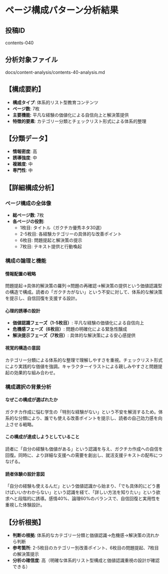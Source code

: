 # ページ構成パターン分析結果

## 投稿ID
contents-040

## 分析対象ファイル
docs/content-analysis/contents-40-analysis.md

## 【構成要約】
- **構成タイプ**: 体系的リスト型教育コンテンツ
- **ページ数**: 7枚
- **主要機能**: 平凡な経験の価値化による自信向上と解決策提供
- **特徴的要素**: カテゴリー分類とチェックリスト形式による体系的整理

## 【分類データ】
- **情報密度**: 高
- **誘導強度**: 中
- **複雑度**: 中
- **専門性**: 中

## 【詳細構成分析】

### ページ構成の全体像
- **総ページ数**: 7枚
- **各ページの役割**:
  - 1枚目: タイトル（ガクチカ優秀ネタ30選）
  - 2-5枚目: 各経験カテゴリーの具体的な改善ポイント
  - 6枚目: 問題提起と解決策の提示
  - 7枚目: テキスト提供と行動喚起

### 構成の論理と機能

#### 情報配置の戦略
問題提起→具体的解決策の羅列→問題の再確認→解決策の提供という価値認識型の構造で構成。読者の「ガクチカがない」という不安に対して、体系的な解決策を提示し、自信回復を支援する設計。

#### 心理的誘導の設計
- **価値認識フェーズ（1-5枚目）**: 平凡な経験の価値化による自信向上
- **危機感フェーズ（6枚目）**: 問題の明確化による緊急性醸成
- **解決提示フェーズ（7枚目）**: 具体的な解決策による安心感提供

#### 視覚的構造の意図
カテゴリー分類による体系的な整理で理解しやすさを重視。チェックリスト形式により実践的な価値を強調。キャラクターイラストによる親しみやすさと問題提起の効果的な組み合わせ。

### 構成選択の背景分析

#### なぜこの構成が選ばれたか
ガクチカ作成に悩む学生の「特別な経験がない」という不安を解消するため。体系的な分類により、誰でも使える改善ポイントを提示し、読者の自己効力感を向上させる戦略。

#### この構成が達成しようとしていること
読者に「自分の経験も価値がある」という認識を与え、ガクチカ作成への自信を回復。同時に、より詳細な支援への需要を創出し、就活支援テキストの配布につなげる。

#### 読者体験の設計意図
「自分の経験も使えるんだ」という価値認識から始まり、「でも具体的にどう書けばいいかわからない」という認識を経て、「詳しい方法を知りたい」という欲求へと段階的に誘導。感情40%、論理60%のバランスで、自信回復と実用性を重視した体験設計。

## 【分析根拠】
- **判断の根拠**: 体系的なカテゴリー分類と価値認識→危機感→解決策の流れから判断
- **参考箇所**: 2-5枚目のカテゴリー別改善ポイント、6枚目の問題提起、7枚目の解決策提示
- **分析の確信度**: 高（明確な体系的リスト型構成と価値認識重視の設計が確認できる）